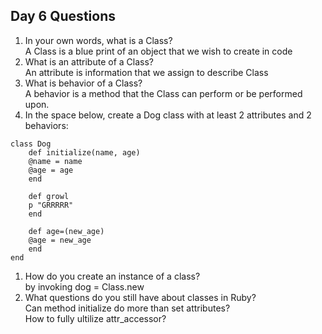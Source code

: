 ## Day 6 Questions

1. In your own words, what is a Class?  
A Class is a blue print of an object that we wish to create in code
1. What is an attribute of a Class?  
An attribute is information that we assign to describe Class
1. What is behavior of a Class?  
A behavior is a method that the Class can perform or be performed upon. 
1. In the space below, create a Dog class with at least 2 attributes and 2 behaviors:
```
class Dog
    def initialize(name, age)
    @name = name
    @age = age
    end

    def growl
    p "GRRRRR"
    end

    def age=(new_age)
    @age = new_age
    end
end
```
1. How do you create an instance of a class?  
by invoking dog = Class.new
1. What questions do you still have about classes in Ruby?  
Can method initialize do more than set attributes?  
How to fully ultilize attr_accessor?
